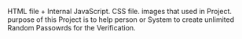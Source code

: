 HTML file + Internal JavaScript.
CSS file.
images that used in Project.
purpose of this Project is to help person or System to create unlimited Random Passowrds for the Verification.
